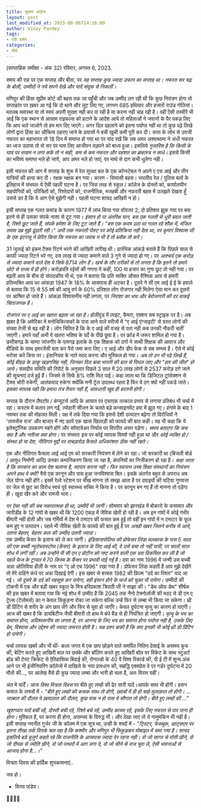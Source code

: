 ```yaml
---
title: घूमता आईना
layout: post
last_modified_at: 2023-08-06T14:16:00
author: Vinay Pandey
tags:
- रवि दर्शन
categories:
- दीर्घ
---
```

(साप्ताहिक समीक्षा - अंक 32)
रविवार, अगस्त 6, 2023.

समय की राह पर एक सप्ताह और बीता, पर *यह सप्ताह कुछ ज्यादा उफान का सप्ताह था। नफरत सर चढ़ के बोली, उम्मीदों ने नये सपने देखे और यादें संदूक से निकलीं।*

मणिपुर की हिंसा सुप्रीम कोर्ट की बहस तक जा पहुँची और जब उम्मीद लग रही थी कि कुछ नियंत्रण होगा तो सप्ताहांत पर ख़बर आ गई कि दो थाने और लूट लिए गए, लगभग 685 हथियार और हजारों राउंड गोलियां। मतलब व्यवस्था या तो स्वयं अपनी सुरक्षा नही कर पा रही है या करना नही चाह रही है। वहीं ऎसी तस्वीरें भी आईं कि एक स्थान से आसाम राइफल्स को हटाने के आदेश आये तो महिलाओं ने जवानों के पैर पकड़ लिए कि आप चले जाओगे तो हम मार दिए जाएंगे। अगर दिल दहलाने को इतना पर्याप्त नही था तो कुछ पढ़े लिखे लोगों द्वारा हिंसा का औचित्य  ठहराए जाने के प्रयासों ने बची खुची कमी पूरी कर दी। सत्ता के लोभ से उपजी नफरत का महाभारत तो 18 दिन में समाप्त हो गया था पर याद रखें कि जब अमर अश्वत्थामा ने अंधी नफरत का ध्वज उठाया तो वो सर पर घाव लिए आजीवन तड़पने को बाध्य हुआ। इसलिये *गुजारिश है कि किसी के घाव पर मरहम न लगा सकें तो न सही, कम से कम नफरत और वहशत का ब्रम्हास्त्र न साधे।* इससे किसी का भविष्य समाप्त भले हो जाये, आप अमर भले हो जाएं, पर माथे से दाग कभी धुलेगा नही। 

इसी नफरत की आग में सप्ताह के शुरू में रेल सुरक्षा बल के एक कॉन्स्टेबल ने अपने ए एस आई और तीन यात्रियों की हत्या कर दी। रक्षक भक्षक बन गया। कारण - सियासी बहस। भारतीय रेल / पुलिस बलों के इतिहास में संभवतः ये ऐसी पहली घटना है। पर जिस तरह से स्कूल / कॉलेज के दोस्तों को, कार्यालयीन सहयोगियों को, परिचितों को, रिश्तेदारों को, राजनीतिक, मजहबी और नफरती बहस में उलझते देखता हूँ उससे डर है कि ये आग ऐसे बुझेगी नही। पहली घटना शायद आखिरी न हो।  

इसी सप्ताह एक गलत कमांड के कारण 1977 में लांच किया गया वॉयजर 2, दो प्रतिशत झुक गया पर बस इतने से ही उसका संपर्क नासा से टूट गया। *इंसान हो या अंतरिक्ष यान, बस एक गलती से धुरी बदल जाती है, रिश्ते छूट जाते हैं, संपर्क हमेशा के लिए टूट जाते हैं।*
_"बस एक कदम उठा था गलत रहे शौक में,_
_मंजिल तमाम उम्र मुझे ढूंढती रही।"_
*अभी तक नफरती पोस्ट पर कोई प्रतिक्रिया नही देता था, पर कुमार विश्वास जी के एक इंटरव्यू ने प्रेरित किया कि नफरत का जवाब न भी दें तो ब्लॉक तो करें।*

31 जुलाई को इंकम टैक्स रिटर्न भरने की आखिरी तारीख थी। प्रारंभिक आंकड़े बताते हैं कि पिछले साल से काफी ज्यादा रिटर्न भरे गए, दस लाख से ज्यादा कमाने वाले 3 गुने से ज्यादा हो गए। पर *आश्चर्य एक करोड़ से ज्यादा कमाने वाले देश मे सिर्फ 8714 लोग हैं। खर्च के तौर तरीकों से तो लगता है कि इतने तो हमारे छोटे से राज्य में ही होंगे।* करोड़पति रईसों की गणना में कहीं, 100 या हजार का गुणा छूट तो नही गया। पर बढ़ती आय के बीच दो संपादकीय भी थे, एक ने बताया कि प्रति व्यक्ति औसत वैश्विक आय से हमारी प्रतिव्यक्ति आय का आंकड़ा 1947 के 18% के आसपास ही अटका है। दूसरे ने सी एम आई ई ई के हवाले से बताया कि 15 से 55 वर्ष की आयु वर्ग के 60% प्रतिशत लोग रोजगार नही मिलेगा ऐसा मान कर दूसरों पर आश्रित हो जाते हैं। आंकड़ा विश्वसनीय नही लगता, पर *निराशा का भाव और बेरोजगारी की दर वाकई चिंताजनक है।*

*रोजगार पर ए आई का खतरा बढ़ता जा रहा है।* हॉलीवुड में लाइट, कैमरा, एक्शन सब स्ट्राइक पर है। अब ख़बर है कि अमेरिका में मनोचिकित्सकों के पास आने वाले मरीजों में "ए आई एंग्जाइटी' से ग्रस्त लोगों की संख्या तेजी से बढ़ रही है। लोग चिंतित है कि के ए आई की वजह से पता नही कब उनकी नौकरी चलीं जाएगी। हमारे यहाँ अभी ये खतरा भविष्य के पर्दे के पीछे छुपा है। पर फ्रॉड में जरूर शामिल हो गया है। छत्तीसगढ़ के चाम्पा जांजगीर के पामगढ़ इलाके के एक शिक्षक को ठगों ने साथी शिक्षक की आवाज और वीडियो के साथ इमरजेंसी बता कर पैसे जमा करा लिए। ए आई और डीप फेक से सब सम्भव है। ऐसे में कोई भरोसा करे किस पर। इंसानियत के नाते मदद करना और मुश्किल हो गया। *अब तो ठग भी पढे लिखें हैं, कोई बीहड़ के डाकू खड़गसिंह नही, जिनका दिल बाबा भारती की बात से पिघल जाए और "हार की जीत" हो जाये।* संसदीय समिति की रिपोर्ट के अनुसार पिछले 3 साल में 20 लाख लोगों से 2537 करोड़ ठगे जाने की सूचनाएं दर्ज हुई हैं। जिसमे से सिर्फ 8% राशि मिल पाई। कहा जाता था कि डिजिटल ट्रांसेक्शन से टैक्स चोरी रुकेगी, आतंकवाद रुकेगा क्योंकि मनी ट्रेल उपलब्ध रहता है फिर ये ठग क्यों नहीं पकडे जाते। *इसका मतलब यही कि हमारा तंत्र तैयार नही हैं, सावधानी खुद ही बरतनी होगी।*

सप्ताह के दौरान लैपटॉप / कंप्यूटर्स आदि के आयात पर एकाएक तत्काल प्रभाव से लगाया प्रतिबंध भी चर्चा में रहा। कस्टम में कतार लग गईं, त्योहारी सीजन के चलते बड़े कन्साइनमेंट हवा में झूल गए। हंगामे के बाद 1 नवम्बर तक की मोहलत मिली। पक्ष में तर्क दिया गया कि इससे देशी उत्पादन बढ़ेगा तो विरोधियों ने 'लायसेंस राज' और बाजार में नए उतरे एक खास खिलाड़ी को फायदे की बात कही। यह भी कहा कि ये इलेक्ट्रॉनिक उपकरण महंगे होंगे और सॉफ्टवेअर निर्यात पर विपरीत असर पड़ेगा। *समय बताएगा कि सच क्या है और नतीजा क्या होगा।* पर संभवतः इस पर कोई व्यापक विमर्श नही हुआ था और *कोई व्यक्ति हो / संस्था हो या देश, नीतिगत मुद्दों पर  ताबड़तोड़ फैसले अधिकांशतः ठीक नहीं रहते।*

एक और नीतिगत फैसला आई आई एम को सरकारी नियंत्रण में लेने का रहा। जो सरकारी था (बिजली बोर्ड / आयुध निर्माणी आदि) उनका कम्पनिकरण किया जा रहा है, कंपनियों का निजीकरण हो रहा है। *कहा जाता है कि सरकार का काम देश चलाना है, व्यापार करना नही। फिर स्वायत्त उच्च शिक्षा संस्थानों का नियंत्रण अपने हाथ मे क्यों?* वैसे एक कानून और पास हुआ जनविश्वास बिल। इसके अंतर्गत बहुत से अपराध अब जेल योग्य नही होंगे। इसमें रेल्वे स्टेशन पर भीख मांगना तो समझ आता है पर दवाइयों की घटिया गुणवत्ता पर जेल से छूट का विरोध स्वयं पूर्व स्वास्थ्य सचिव ने किया है। पर कानून बन गए हैं तो मानना तो पड़ेगा ही। खुदा खैर करे और रामजी भला। 

*पर ऐसा नही की सब नकारात्मक ही था, उम्मीदें भी जागीं।* सोमवार को झारखंड में बोकारो के कसामार और जारीडीह के 12 गांवों से खबर थी कि 1200 एकड़ में जैविक खेती हो रही है। अब इन गांवों में कोई गंभीर बीमारी नही होती और जब गर्मियों में देश मे टमाटर की फसल कम हुई तो  वहीं इन गांवों में न टमाटर के फूल कम हुए न उत्पादन। पहले भी जैविक खेती के फायदे की बात हुई है पर *अच्छी खबर जितने करीब से आये, उतना बेहतर, बेहतर कल की उम्मीद उतनी ज्यादा।*  
एक उम्मीद केंसर के इलाज को ले कर जागी। *इंडियानापोलिस की प्रोफेसर लिंडा मलकास के पास 5 साल की एक बच्ची न्यूरोब्लास्टोमा (केंसर) के इलाज के लिए आई थी, वे उसे बचा तो नहीं पायीं, पर सालों साल शोध में लगीं रहीं। अब उन्होंने पी सी एन ए प्रोटीन को नष्ट करने वाली एक दवा विकसित कर ली है जो पहले फेज के ट्रायल मे 70 किस्म के कैंसर पर प्रभावी पाई गई है।* दवा का नाम 1996 में जन्मी उस बच्ची अन्ना ओलिविया हीली के नाम पर "ए ओ एच 1996" रखा गया है। प्रोफेसर लिंडा कहती हैं आप मुझे देखेंगे तो मेरे दाहिने कंधे पर अन्ना दिखाई देगी। इस खबर से बरबस 1982 की फ़िल्म "दर्द का रिश्ता" याद आ गई। *जो दूसरे के दर्द को महसूस कर पायेगा, वही इंसान होने के फर्ज को चुका भी पायेगा।* उम्मीदों की टोकनी में एक और बड़ी खबर स्कूल के मित्र हरिप्रकाश त्रिपाठी जी ने साझा की। "डेथ ऑफ डेथ" शीर्षक की इस खबर में बताया गया कि नई शोध में उम्मीद है कि 2045 तक नैनो टेक्नोलॉजी की मदद से डी एन ए ट्रेल्स (टेलोमर्स) का न केवल सिकुड़ना रोका जा सकेगा बल्कि उन्हें फिर से लम्बा भी किया जा सकेगा। थ्री डी प्रिंटिंग से शरीर के अंग छाप लेंगे और फिर से युवा हो जाएँगे। केवल दुर्घटना मृत्यु का कारण हो पाएगी। आज की खबर है कि डायबिटीज जैसी बीमारी तो हाथ मे बंधे बैंड से ही नियंत्रित हो जाएगी। *मृत्यु के भय का समाप्त होना, अविश्वसनीय सा लगता है, पर आनन्द के लिए भय का समाप्त होना पर्याप्त नही है, उसके लिए प्रेम, विश्वास और उद्देश्य की ज्यादा जरूरत होती है। यक्ष प्रश्न बाकी है कि क्या इनकी भी कोई थ्री डी प्रिंटिंग हो पायेगी।*

चर्चा लायक खबरें और भी थीं- कला जगत में एक छाप छोड़ने वाले समर्पित नितिन देसाई के असमय कूच की, बेटिंग करते हुए आखिरी बाल पर छक्के और बॉलिंग करते हुए आखिरी बॉल पर विकेट के साथ  स्टुअर्ट ब्रॉड की टेस्ट क्रिकेट से ऐतिहासिक बिदाई की, रोनाल्डो के 40 वें विश्व रिकार्ड की, पी ई टी में शून्य अंक आने पर भी इंजीनियरिंग कॉलेजों में दाखिले के नया प्रावधान की, सम्रद्धि एक्सप्रेस वे पर गर्डर दुर्घटना में 20 मौतों की..., पर आलेख वैसे ही कुछ ज्यादा लम्बा और भारी हो चला है, अतः विराम यहीं।

अंत मे यादेँ। आज *विश्व मित्रता दिवस* पर बीते हुए लम्हों की ढेर सारी यादें।आपके साथ भी होंगी। हसन कमाल के लफ्जों में -
_"बीते हुए लम्हों की कसक साथ तो होगी,_
_ख़्वाबों में ही हो चाहे मुलाक़ात तो होगी।_ ...
_जज़्बात की दौलत ये ख़यालात की दौलत,_
_कुछ पास न हो पास ये सौगात तो होगी।_
_बीते हुए लम्हों की ..."_

*खुशगवार यादें बचीं रहें, दोस्ती बची रहे, रिश्ते बचे रहें, उम्मीद कायम रहें, इसके लिए नफरत से पार पाना ही होगा।* मुश्किल है, पर करना ही होगा, असम्भव के विरुद्ध भी। और देखा जाए तो ये नामुमकिन भी नही है। इसी सप्ताह नवनीत गुर्जर जी के कॉलम में एक सूत्र  था, उन्ही के शब्दों में - _"ट्विटर, फेसबुक, व्हाट्सएप पर इतना तीखा तर्क वितर्क चल रहा है कि कश्मीर और मणिपुर भी सिकुड़कर मोबाइल में समा गया है। शायद इसलिये बडे बुजुर्ग कहते रहे कि *राजनीति के आसपास ज्यादा देर रहना नही।* वो जो सागर से मोती छीने, वो जो दीपक से ज्योति छीने, वो जो पत्थरों में आग लगा दे, वो जो सीने से राज चुरा ले, ऐसी भावनाओं से आजाद होना है...।"_ 

मित्रता दिवस की हार्दिक शुभकामनाएं..

जय हो।

- विनय पांडेय।

🙏🌷🌷🙏


